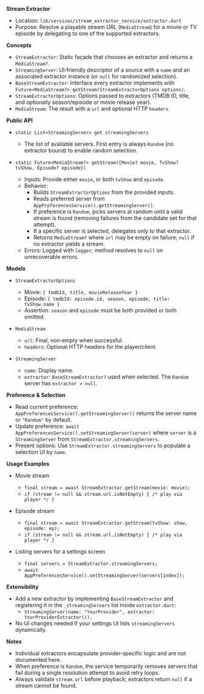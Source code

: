 **Stream Extractor**

- Location: `lib/services/stream_extractor_service/extractor.dart`
- Purpose: Resolve a playable stream URL (`MediaStream`) for a movie or TV episode by delegating to one of the supported extractors.

**Concepts**

- `StreamExtractor`: Static façade that chooses an extractor and returns a `MediaStream?`.
- `StreamingServer`: UI‑friendly descriptor of a source with a `name` and an associated extractor instance (or `null` for randomized selection).
- `BaseStreamExtractor`: Interface every extractor implements with `Future<MediaStream?> getStream(StreamExtractorOptions options)`.
- `StreamExtractorOptions`: Options passed to extractors (TMDB ID, title, and optionally season/episode or movie release year).
- `MediaStream`: The result with a `url` and optional HTTP `headers`.

**Public API**

- `static List<StreamingServer> get streamingServers`
  - The list of available servers. First entry is always `Random` (no extractor bound) to enable random selection.

- `static Future<MediaStream?> getStream({Movie? movie, TvShow? tvShow, Episode? episode})`
  - Inputs: Provide either `movie`, or both `tvShow` and `episode`.
  - Behavior:
    - Builds `StreamExtractorOptions` from the provided inputs.
    - Reads preferred server from `AppPreferencesService().getStreamingServer()`.
    - If preference is `Random`, picks servers at random until a valid stream is found (removing failures from the candidate set for that attempt).
    - If a specific server is selected, delegates only to that extractor.
    - Returns `MediaStream?` where `url` may be empty on failure; `null` if no extractor yields a stream.
  - Errors: Logged with `logger`; method resolves to `null` on unrecoverable errors.

**Models**

- `StreamExtractorOptions`
  - Movie: `{ tmdbId, title, movieReleaseYear }`
  - Episode: `{ tmdbId: episode.id, season, episode, title: tvShow.name }`
  - Assertion: `season` and `episode` must be both provided or both omitted.

- `MediaStream`
  - `url`: Final, non‑empty when successful.
  - `headers`: Optional HTTP headers for the player/client.

- `StreamingServer`
  - `name`: Display name.
  - `extractor`: `BaseStreamExtractor?` used when selected. The `Random` server has `extractor = null`.

**Preference & Selection**

- Read current preference: `AppPreferencesService().getStreamingServer()` returns the server name or `"Random"` by default.
- Update preference: `await AppPreferencesService().setStreamingServer(server)` where `server` is a `StreamingServer` from `StreamExtractor.streamingServers`.
- Present options: Use `StreamExtractor.streamingServers` to populate a selection UI by `name`.

**Usage Examples**

- Movie stream
  - `final stream = await StreamExtractor.getStream(movie: movie);`
  - `if (stream != null && stream.url.isNotEmpty) { /* play via player */ }`

- Episode stream
  - `final stream = await StreamExtractor.getStream(tvShow: show, episode: ep);`
  - `if (stream != null && stream.url.isNotEmpty) { /* play via player */ }`

- Listing servers for a settings screen
  - `final servers = StreamExtractor.streamingServers;`
  - `await AppPreferencesService().setStreamingServer(servers[index]);`

**Extensibility**

- Add a new extractor by implementing `BaseStreamExtractor` and registering it in the `_streamingServers` list inside `extractor.dart`:
  - `StreamingServer(name: "YourProvider", extractor: YourProviderExtractor()),`
- No UI changes needed if your settings UI lists `streamingServers` dynamically.

**Notes**

- Individual extractors encapsulate provider‑specific logic and are not documented here.
- When preference is `Random`, the service temporarily removes servers that fail during a single resolution attempt to avoid retry loops.
- Always validate `stream.url` before playback; extractors return `null` if a stream cannot be found.

